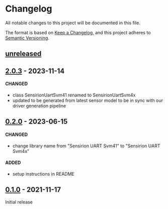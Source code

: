 # Changelog
All notable changes to this project will be documented in this file.

The format is based on [Keep a Changelog](https://keepachangelog.com/en/1.0.0/),
and this project adheres to [Semantic Versioning](https://semver.org/spec/v2.0.0.html).

## [unreleased]


## [2.0.3] - 2023-11-14

#### CHANGED
- class SensirionUartSvm41 renamed to SensirionUartSvm4x
- updated to be generated from latest sensor model to be in sync with our driver generation pipeline


## [0.2.0] - 2023-06-15

#### CHANGED
- change library name from "Sensirion UART Svm41" to "Sensirion UART Svm4x"

#### ADDED
- setup instructions in README


## [0.1.0] - 2021-11-17

Initial release


[unreleased]: https://github.com/Sensirion/arduino-uart-svm41/compare/0.1.0...HEAD
[2.0.3]: https://github.com/Sensirion/arduino-uart-svm41/compare/0.2.0...2.0.3
[0.2.0]: https://github.com/Sensirion/arduino-uart-svm41/compare/0.1.0...0.2.0
[0.1.0]: https://github.com/Sensirion/arduino-uart-svm41/releases/tag/0.1.0